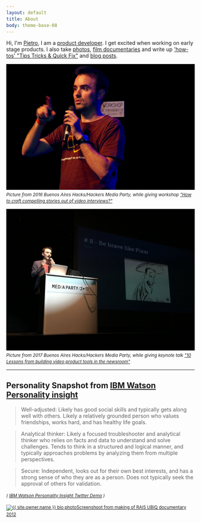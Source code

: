 ```yaml
---
layout: default
title: About
body: theme-base-08
---
```


Hi, I'm <a href="http://uk.linkedin.com/in/{{ site.owner.linkedin }}" target="_blank">Pietro</a>, I am a <a href="/categories/tech">product developer</a>. I get excited when working on early stage products. 
I also take  <a href="/categories/photos"> photos</a>,  <a href="/categories/video"> film documentaries</a> and write up <a href="/categories/ttqf"> 'how-tos' "Tips Tricks & Quick Fix"</a> and <a href="/categories/blog"> blog posts</a>.





<!-- Picture from BA media party with mic -->

![Pietro Buenos Aires Media Party Workshop](/img/about/pietro_ba.png)
<i><small>Picture from 2016 Buenos Aires Hacks/Hackers Media Party, while giving workshop ["How to craft compelling stories out of video interviews?"](/wip_london_july2016.html)</small></i>

<!-- BA 17 -->
![Pietro Buenos Aires Media Party Keynote](/img/about/pietro_8.jpg)
<i><small>Picture from 2017 Buenos Aires Hacks/Hackers Media Party, while giving keynote talk ["10 Lessons from building video product tools in the newsroom"](/10-lessons-video-tools-ba.html)</small></i>


---

## Personality Snapshot from [IBM Watson Personality insight](https://personality-insights-livedemo.mybluemix.net/) 


> Well-adjusted: Likely has good social skills and typically gets along well with others. Likely a relatively grounded person who values friendships, works hard, and has healthy life goals.

> Analytical thinker: Likely a focused troubleshooter and analytical thinker who relies on facts and data to understand and solve challenges. Tends to think in a structured and logical manner, and typically approaches problems by analyzing them from multiple perspectives.

> Secure: Independent, looks out for their own best interests, and has a strong sense of who they are as a person. Does not typically seek the approval of others for validation.

<small><i>( [IBM Watson Personality Insight Twitter Demo](http://tweetmewatson.mybluemix.net/) ) </i></small>


<small><a href="{{ site.url }}/UBIQInteractive.html" target="_blank">
<img src="{{ site.url }}/img/{{ site.owner.about }}" alt="{{ site.owner.name }} bio photo" class="img-rounded  img-responsive ">Screenshoot from making of RAI5 UBIQ documentary 2012 </a></small>


